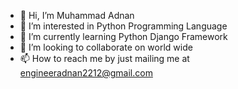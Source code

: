 - 👋 Hi, I’m Muhammad Adnan
- 👀 I’m interested in Python Programming Language
- 🌱 I’m currently learning Python Django Framework
- 💞️ I’m looking to collaborate on world wide
- 📫 How to reach me by just mailing me at engineeradnan2212@gmail.com

<!---
MuhammadAdnan441/MuhammadAdnan441 is a ✨ special ✨ repository because its `README.md` (this file) appears on your GitHub profile.
You can click the Preview link to take a look at your changes.
--->
